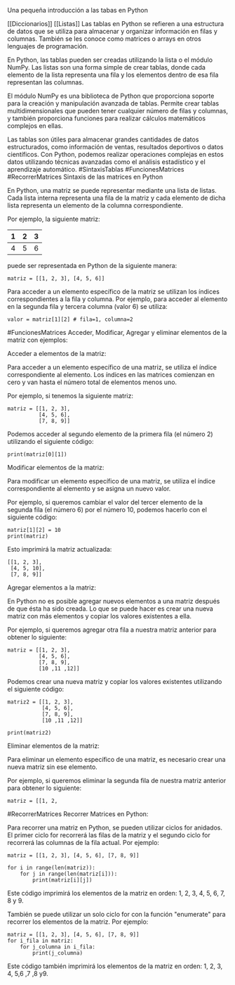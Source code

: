 Una pequeña introducción a las tabas en Python

[[Diccionarios]]
[[Listas]]
Las tablas en Python se refieren a una estructura de datos que se utiliza para almacenar y organizar información en filas y columnas. También se les conoce como matrices o arrays en otros lenguajes de programación.

En Python, las tablas pueden ser creadas utilizando la lista o el módulo NumPy. Las listas son una forma simple de crear tablas, donde cada elemento de la lista representa una fila y los elementos dentro de esa fila representan las columnas.

El módulo NumPy es una biblioteca de Python que proporciona soporte para la creación y manipulación avanzada de tablas. Permite crear tablas multidimensionales que pueden tener cualquier número de filas y columnas, y también proporciona funciones para realizar cálculos matemáticos complejos en ellas.

Las tablas son útiles para almacenar grandes cantidades de datos estructurados, como información de ventas, resultados deportivos o datos científicos. Con Python, podemos realizar operaciones complejas en estos datos utilizando técnicas avanzadas como el análisis estadístico y el aprendizaje automático.
#SintaxisTablas
#FuncionesMatrices 
#RecorrerMatrices 
Sintaxis de las matrices en Python

En Python, una matriz se puede representar mediante una lista de listas. Cada lista interna representa una fila de la matriz y cada elemento de dicha lista representa un elemento de la columna correspondiente.

Por ejemplo, la siguiente matriz:

| 1 | 2 | 3 |
|---|---|---|
| 4 | 5 | 6 |

puede ser representada en Python de la siguiente manera:

```
matriz = [[1, 2, 3], [4, 5, 6]]
```

Para acceder a un elemento específico de la matriz se utilizan los índices correspondientes a la fila y columna. Por ejemplo, para acceder al elemento en la segunda fila y tercera columna (valor 6) se utiliza:

```
valor = matriz[1][2] # fila=1, columna=2
```

#FuncionesMatrices
Acceder, Modificar, Agregar y eliminar elementos de la matriz con ejemplos:

Acceder a elementos de la matriz:

Para acceder a un elemento específico de una matriz, se utiliza el índice correspondiente al elemento. Los índices en las matrices comienzan en cero y van hasta el número total de elementos menos uno.

Por ejemplo, si tenemos la siguiente matriz:

```
matriz = [[1, 2, 3],
          [4, 5, 6],
          [7, 8, 9]]
```

Podemos acceder al segundo elemento de la primera fila (el número 2) utilizando el siguiente código:

```
print(matriz[0][1])
```

Modificar elementos de la matriz:

Para modificar un elemento específico de una matriz, se utiliza el índice correspondiente al elemento y se asigna un nuevo valor.

Por ejemplo, si queremos cambiar el valor del tercer elemento de la segunda fila (el número 6) por el número 10, podemos hacerlo con el siguiente código:

```
matriz[1][2] = 10
print(matriz)
```

Esto imprimirá la matriz actualizada:

```
[[1, 2, 3],
 [4, 5, 10],
 [7, 8, 9]]
```

Agregar elementos a la matriz:

En Python no es posible agregar nuevos elementos a una matriz después de que ésta ha sido creada. Lo que se puede hacer es crear una nueva matriz con más elementos y copiar los valores existentes a ella.

Por ejemplo, si queremos agregar otra fila a nuestra matriz anterior para obtener lo siguiente:

```
matriz = [[1, 2, 3],
          [4, 5, 6],
          [7, 8, 9],
          [10 ,11 ,12]]
```

Podemos crear una nueva matriz y copiar los valores existentes utilizando el siguiente código:

```
matriz2 = [[1, 2, 3],
           [4, 5, 6],
           [7, 8, 9],
           [10 ,11 ,12]]

print(matriz2)
```

Eliminar elementos de la matriz:

Para eliminar un elemento específico de una matriz, es necesario crear una nueva matriz sin ese elemento.

Por ejemplo, si queremos eliminar la segunda fila de nuestra matriz anterior para obtener lo siguiente:

```
matriz = [[1, 2, 
```

#RecorrerMatrices
Recorrer Matrices en Python:

Para recorrer una matriz en Python, se pueden utilizar ciclos for anidados. El primer ciclo for recorrerá las filas de la matriz y el segundo ciclo for recorrerá las columnas de la fila actual. Por ejemplo:
```
matriz = [[1, 2, 3], [4, 5, 6], [7, 8, 9]]

for i in range(len(matriz)):
    for j in range(len(matriz[i])):
        print(matriz[i][j])
```

Este código imprimirá los elementos de la matriz en orden: 1, 2, 3, 4, 5, 6, 7, 8 y 9.

También se puede utilizar un solo ciclo for con la función "enumerate" para recorrer los elementos de la matriz. Por ejemplo:
```
matriz = [[1, 2, 3], [4, 5, 6], [7, 8, 9]]
for i_fila in matriz:
    for j_columna in i_fila:
        print(j_columna)
```
Este código también imprimirá los elementos de la matriz en orden: 1, 2, 3, 4, 5,6 ,7 ,8 y9.